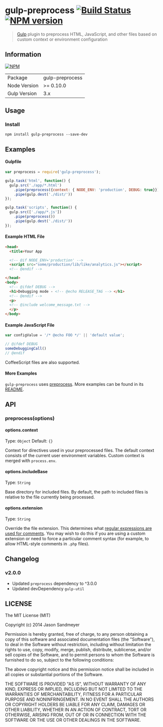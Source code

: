 # gulp-preprocess [![Build Status](https://travis-ci.org/jas/gulp-preprocess.png?branch=master)](https://travis-ci.org/jas/gulp-preprocess) [![NPM version](https://badge.fury.io/js/gulp-preprocess.png)](http://badge.fury.io/js/gulp-preprocess)

> [Gulp](http://gulpjs.com) plugin to preprocess HTML, JavaScript, and other files based on custom context or environment configuration


## Information

[![NPM](https://nodei.co/npm/gulp-preprocess.png)](https://npmjs.org/package/gulp-preprocess/)

<table>
<tr>
<td>Package</td><td>gulp-preprocess</td>
</tr>
<tr>
<td>Node Version</td>
<td>>= 0.10.0</td>
</tr>
<tr>
<td>Gulp Version</td>
<td>3.x</td>
</tr>
</table>


## Usage

### Install

```
npm install gulp-preprocess --save-dev
```


## Examples

#### Gulpfile

```js
var preprocess = require('gulp-preprocess');

gulp.task('html', function() {
  gulp.src('./app/*.html')
    .pipe(preprocess({context: { NODE_ENV: 'production', DEBUG: true}})) //To set environment variables in-line
    .pipe(gulp.dest('./dist/'))
});

gulp.task('scripts', function() {
  gulp.src(['./app/*.js'])
    .pipe(preprocess())
    .pipe(gulp.dest('./dist/'))
});
```

#### Example HTML File

```html
<head>
  <title>Your App

  <!-- @if NODE_ENV='production' -->
  <script src="some/production/lib/like/analytics.js"></script>
  <!-- @endif -->

</head>
<body>
  <!-- @ifdef DEBUG -->
  <h1>Debugging mode - <!-- @echo RELEASE_TAG --> </h1>
  <!-- @endif -->
  <p>
  <!-- @include welcome_message.txt -->
  </p>
</body>
```

#### Example JavaScript File

```js
var configValue = '/* @echo FOO */' || 'default value';

// @ifdef DEBUG
someDebuggingCall()
// @endif
```

CoffeeScript files are also supported.


#### More Examples

`gulp-preprocess` uses [preprocess](https://github.com/jsoverson/preprocess#directive-syntax). More examples can be found in its [README](https://github.com/jsoverson/preprocess#directive-syntax).


## API

### preprocess(options)

#### options.context
Type: `Object`
Default: `{}`

Context for directives used in your preprocessed files. The default context consists of the current user environment variables. Custom context is merged with `process.env`.

#### options.includeBase
Type: `String`

Base directory for included files. By default, the path to included files is relative to the file currently being processed.

#### options.extension
Type: `String`

Override the file extension. This determines what [regular expressions are used for comments](https://github.com/jsoverson/preprocess/blob/master/lib/regexrules.js). You may wish to do this if you are using a custom extension or need to force a particular comment syntax (for example, to allow HTML-style comments in `.php` files).

## Changelog
### v2.0.0
* Updated `preprocess` dependency to ^3.0.0
* Updated devDependency `gulp-util`

## LICENSE

The MIT License (MIT)

Copyright (c) 2014 Jason Sandmeyer

Permission is hereby granted, free of charge, to any person obtaining a copy of this software and associated documentation files (the "Software"), to deal in the Software without restriction, including without limitation the rights to use, copy, modify, merge, publish, distribute, sublicense, and/or sell copies of the Software, and to permit persons to whom the Software is furnished to do so, subject to the following conditions:

The above copyright notice and this permission notice shall be included in all copies or substantial portions of the Software.

THE SOFTWARE IS PROVIDED "AS IS", WITHOUT WARRANTY OF ANY KIND, EXPRESS OR IMPLIED, INCLUDING BUT NOT LIMITED TO THE WARRANTIES OF MERCHANTABILITY, FITNESS FOR A PARTICULAR PURPOSE AND NONINFRINGEMENT. IN NO EVENT SHALL THE AUTHORS OR COPYRIGHT HOLDERS BE LIABLE FOR ANY CLAIM, DAMAGES OR OTHER LIABILITY, WHETHER IN AN ACTION OF CONTRACT, TORT OR OTHERWISE, ARISING FROM, OUT OF OR IN CONNECTION WITH THE SOFTWARE OR THE USE OR OTHER DEALINGS IN THE SOFTWARE.
